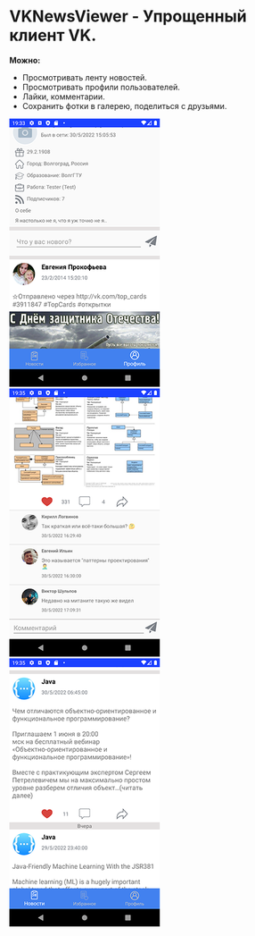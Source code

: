 # VKNewsViewer - Упрощенный клиент VK. 

**Можно:**

* Просмотривать ленту новостей.
* Просмотривать профили пользователей.
* Лайки, комментарии.
* Сохранить фотки в галерею, поделиться с друзьями.

![Profile_screen](https://github.com/CyberNut/VKNewsViewer/blob/master/app/sampledata/Screenshot_profile.png)   ![Comments_screen](https://github.com/CyberNut/VKNewsViewer/blob/master/app/sampledata/Screenshot_comments.png)    ![post_dividet_screen](https://github.com/CyberNut/VKNewsViewer/blob/master/app/sampledata/Screenshot_post_divider.png)
